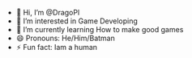 - 👋 Hi, I’m @DragoPl
- 👀 I’m interested in Game Developing
- 🌱 I’m currently learning How to make good games
- 😄 Pronouns: He/Him/Batman
- ⚡ Fun fact: Iam a human
